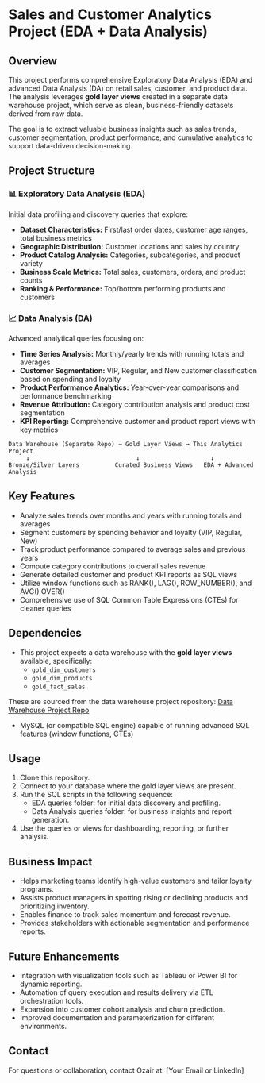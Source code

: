 # Sales and Customer Analytics Project (EDA + Data Analysis)

## Overview
This project performs comprehensive Exploratory Data Analysis (EDA) and advanced Data Analysis (DA) on retail sales, customer, and product data. The analysis leverages **gold layer views** created in a separate data warehouse project, which serve as clean, business-friendly datasets derived from raw data.

The goal is to extract valuable business insights such as sales trends, customer segmentation, product performance, and cumulative analytics to support data-driven decision-making.

## Project Structure
### 📊 Exploratory Data Analysis (EDA)
Initial data profiling and discovery queries that explore:
- **Dataset Characteristics:** First/last order dates, customer age ranges, total business metrics
- **Geographic Distribution:** Customer locations and sales by country
- **Product Catalog Analysis:** Categories, subcategories, and product variety
- **Business Scale Metrics:** Total sales, customers, orders, and product counts
- **Ranking & Performance:** Top/bottom performing products and customers

### 📈 Data Analysis (DA) 
Advanced analytical queries focusing on:
- **Time Series Analysis:** Monthly/yearly trends with running totals and averages
- **Customer Segmentation:** VIP, Regular, and New customer classification based on spending and loyalty
- **Product Performance Analytics:** Year-over-year comparisons and performance benchmarking
- **Revenue Attribution:** Category contribution analysis and product cost segmentation
- **KPI Reporting:** Comprehensive customer and product report views with key metrics
```
Data Warehouse (Separate Repo) → Gold Layer Views → This Analytics Project
     ↓                              ↓                    ↓
Bronze/Silver Layers          Curated Business Views   EDA + Advanced Analysis
```

## Key Features
- Analyze sales trends over months and years with running totals and averages
- Segment customers by spending behavior and loyalty (VIP, Regular, New)
- Track product performance compared to average sales and previous years
- Compute category contributions to overall sales revenue
- Generate detailed customer and product KPI reports as SQL views
- Utilize window functions such as RANK(), LAG(), ROW_NUMBER(), and AVG() OVER()
- Comprehensive use of SQL Common Table Expressions (CTEs) for cleaner queries

## Dependencies
- This project expects a data warehouse with the **gold layer views** available, specifically:
  - `gold_dim_customers`
  - `gold_dim_products`
  - `gold_fact_sales`

These are sourced from the data warehouse project repository: [Data Warehouse Project Repo](https://github.com/ozaairrr/sql-datawarehouse-project/tree/main)

- MySQL (or compatible SQL engine) capable of running advanced SQL features (window functions, CTEs)

## Usage
1. Clone this repository.
2. Connect to your database where the gold layer views are present.
3. Run the SQL scripts in the following sequence:
   - EDA queries folder: for initial data discovery and profiling.
   - Data Analysis queries folder: for business insights and report generation.
4. Use the queries or views for dashboarding, reporting, or further analysis.

## Business Impact
- Helps marketing teams identify high-value customers and tailor loyalty programs.
- Assists product managers in spotting rising or declining products and prioritizing inventory.
- Enables finance to track sales momentum and forecast revenue.
- Provides stakeholders with actionable segmentation and performance reports.

## Future Enhancements
- Integration with visualization tools such as Tableau or Power BI for dynamic reporting.
- Automation of query execution and results delivery via ETL orchestration tools.
- Expansion into customer cohort analysis and churn prediction.
- Improved documentation and parameterization for different environments.

## Contact
For questions or collaboration, contact Ozair at: [Your Email or LinkedIn]

